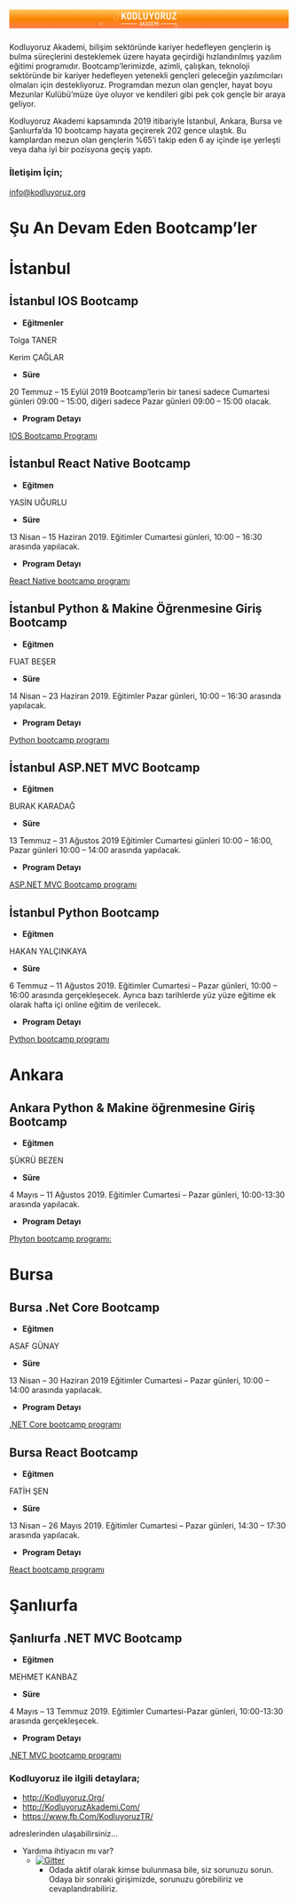 # <img src="bg_akademi.png" alt="Kodluyoruz.ORG" class="logo"/> 

Kodluyoruz Akademi, bilişim sektöründe kariyer hedefleyen gençlerin iş bulma süreçlerini desteklemek üzere hayata geçirdiği hızlandırılmış yazılım eğitimi programıdır. Bootcamp’lerimizde, azimli, çalışkan, teknoloji sektöründe bir kariyer hedefleyen yetenekli gençleri geleceğin yazılımcıları olmaları için destekliyoruz. Programdan mezun olan gençler, hayat boyu Mezunlar Kulübü’müze üye oluyor ve kendileri gibi pek çok gençle bir araya geliyor.

Kodluyoruz Akademi kapsamında 2019 itibariyle İstanbul, Ankara, Bursa ve Şanlıurfa’da 10 bootcamp hayata geçirerek 202 gence ulaştık. Bu kamplardan mezun olan gençlerin %65’i takip eden 6 ay içinde işe yerleşti veya daha iyi bir pozisyona geçiş yaptı.

### İletişim İçin;
info@kodluyoruz.org


# Şu An Devam Eden Bootcamp’ler

# İstanbul

## İstanbul IOS Bootcamp

* **Eğitmenler**

 Tolga TANER

 Kerim ÇAĞLAR

* **Süre**

20 Temmuz – 15 Eylül 2019 Bootcamp’lerin bir tanesi sadece Cumartesi günleri 09:00 – 15:00, diğeri sadece Pazar günleri 09:00 – 15:00 olacak.

* **Program Detayı**

 [IOS Bootcamp Programı](https://kodluyoruz.github.io/Kodluyoruz-iOS-Bootcamp/)

## İstanbul React Native Bootcamp

* **Eğitmen**

 YASİN UĞURLU

* **Süre**

13 Nisan – 15 Haziran 2019. Eğitimler Cumartesi günleri, 10:00 – 16:30 arasında yapılacak.

* **Program Detayı**

[React Native bootcamp programı](https://github.com/yasinugrl/react-native-egitimi)

## İstanbul Python & Makine Öğrenmesine Giriş Bootcamp

* **Eğitmen**

 FUAT BEŞER

* **Süre**

14 Nisan – 23 Haziran 2019. Eğitimler Pazar günleri, 10:00 – 16:30 arasında yapılacak.

* **Program Detayı**

[Python bootcamp programı]( https://github.com/fuatbeser/python-programlamaya-giris)

## İstanbul ASP.NET MVC Bootcamp

* **Eğitmen**

 BURAK KARADAĞ

* **Süre**

13 Temmuz – 31 Ağustos 2019 Eğitimler Cumartesi günleri 10:00 – 16:00, Pazar günleri 10:00 – 14:00 arasında yapılacak.

* **Program Detayı**

[ASP.NET MVC Bootcamp programı]( https://github.com/HBurakKaradag/aspnet-mvc-course/blob/master/README.md)


## İstanbul Python Bootcamp

* **Eğitmen**

 HAKAN YALÇINKAYA  

* **Süre**

6 Temmuz – 11 Ağustos 2019. Eğitimler Cumartesi – Pazar günleri, 10:00 – 16:00 arasında gerçekleşecek. Ayrıca bazı tarihlerde yüz yüze eğitime ek olarak hafta içi online eğitim de verilecek.

* **Program Detayı**

[Python bootcamp programı]( https://github.com/hakanyalcinkaya/kodluyoruz-org-python-ve-django-egitimi )


# Ankara

## Ankara Python & Makine öğrenmesine Giriş Bootcamp

* **Eğitmen**

ŞÜKRÜ BEZEN

* **Süre**

4 Mayıs – 11 Ağustos 2019. Eğitimler Cumartesi – Pazar günleri, 10:00-13:30 arasında yapılacak.

* **Program Detayı**

[Phyton bootcamp programı:](https://github.com/fuatbeser/python-programlamaya-giriss)

# Bursa

## Bursa .Net Core Bootcamp

* **Eğitmen**

ASAF GÜNAY  

* **Süre**

13 Nisan – 30 Haziran 2019 Eğitimler Cumartesi – Pazar günleri, 10:00 – 14:00 arasında yapılacak.

* **Program Detayı**

[.NET Core bootcamp programı](https://github.com/asafgunay/dotnet-core-mvc-web-api-course/blob/master/README.md)

## Bursa React Bootcamp

* **Eğitmen**

FATİH ŞEN    

* **Süre**

13 Nisan – 26 Mayıs 2019. Eğitimler Cumartesi – Pazar günleri, 14:30 – 17:30 arasında yapılacak.

* **Program Detayı**

[React bootcamp programı](https://github.com/ftihsen/react-redux-course)

# Şanlıurfa

## Şanlıurfa .NET MVC Bootcamp

* **Eğitmen**

MEHMET KANBAZ 

* **Süre**

4 Mayıs – 13 Temmuz 2019. Eğitimler Cumartesi-Pazar günleri, 10:00-13:30 arasında gerçekleşecek.

* **Program Detayı**

[.NET MVC bootcamp programı](https://github.com/MKanbaz/.NET-MVC)


### Kodluyoruz ile ilgili detaylara;

* http://Kodluyoruz.Org/
* http://KodluyoruzAkademi.Com/
* https://www.fb.Com/KodluyoruzTR/

adreslerinden ulaşabilirsiniz...


* Yardıma ihtiyacın mı var?
    * [![Gitter](https://badges.gitter.im/Join%20Chat.svg)](https://gitter.im/Kodluyoruz-ORG/Lobby?utm_source=badge&utm_medium=badge&utm_campaign=pr-badge)
        * Odada aktif olarak kimse bulunmasa bile, siz sorunuzu sorun. Odaya bir sonraki girişimizde, sorunuzu görebiliriz ve cevaplandırabiliriz.
        






